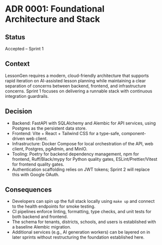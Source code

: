 # ADR 0001: Foundational Architecture and Stack

## Status
Accepted – Sprint 1

## Context
LessonGen requires a modern, cloud-friendly architecture that supports rapid iteration on
AI-assisted lesson planning while maintaining a clear separation of concerns between backend,
frontend, and infrastructure concerns. Sprint 1 focuses on delivering a runnable stack with
continuous integration guardrails.

## Decision
- Backend: FastAPI with SQLAlchemy and Alembic for API services, using Postgres as the
  persistent data store.
- Frontend: Vite + React + Tailwind CSS for a type-safe, component-driven web client.
- Infrastructure: Docker Compose for local orchestration of the API, web client, Postgres,
  pgAdmin, and MinIO.
- Tooling: Poetry for backend dependency management, npm for frontend, Ruff/Black/mypy for
  Python quality gates, ESLint/Prettier/Vitest for frontend quality gates.
- Authentication scaffolding relies on JWT tokens; Sprint 2 will replace this with Google
  OAuth.

## Consequences
- Developers can spin up the full stack locally using `make up` and connect to the health
  endpoints for smoke testing.
- CI pipelines enforce linting, formatting, type checks, and unit tests for both backend and
  frontend.
- The schema for tenants, districts, schools, and users is established with a baseline Alembic
  migration.
- Additional services (e.g., AI generation workers) can be layered on in later sprints without
  restructuring the foundation established here.
